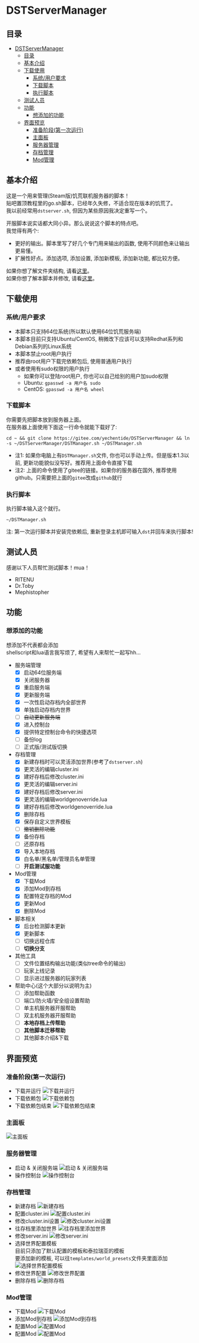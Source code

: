 # DSTServerManager

## 目录

- [DSTServerManager](#dstservermanager)
    - [目录](#目录)
    - [基本介绍](#基本介绍)
    - [下载使用](#下载使用)
        - [系统/用户要求](#系统用户要求)
        - [下载脚本](#下载脚本)
        - [执行脚本](#执行脚本)
    - [测试人员](#测试人员)
    - [功能](#功能)
        - [想添加的功能](#想添加的功能)
    - [界面预览](#界面预览)
        - [准备阶段(第一次运行)](#准备阶段第一次运行)
        - [主面板](#主面板)
        - [服务器管理](#服务器管理)
        - [存档管理](#存档管理)
        - [Mod管理](#mod管理)

## 基本介绍

这是一个用来管理(Steam版)饥荒联机服务器的脚本！  
贴吧置顶教程里的go.sh脚本，已经年久失修，不适合现在版本的饥荒了。  
我以前经常用`dstserver.sh`, 但因为某些原因我决定重写一个。  

开服脚本说实话都大同小异。那么说说这个脚本的特点吧。  
我觉得有两个:
- 更好的输出。脚本里写了好几个专门用来输出的函数, 使用不同颜色来让输出更易懂。
- 扩展性好点。添加选项, 添加设置, 添加新模板, 添加新功能, 都比较方便。

如果你想了解文件夹结构, 请看[这里](./docs/结构.md)。  
如果你想了解本脚本并修改, 请看[这里](./docs/脚本说明.md)。

## 下载使用

### 系统/用户要求

- 本脚本只支持64位系统(所以默认使用64位饥荒服务端)
- 本脚本目前只支持Ubuntu/CentOS, 稍微改下应该可以支持Redhat系列和Debian系列的Linux系统
- 本脚本禁止root用户执行
- 推荐由root用户下载完依赖包后, 使用普通用户执行
- 或者使用有sudo权限的用户执行
    - 如果你可以登陆root用户, 你也可以自己给别的用户加sudo权限
    - Ubuntu: `gpasswd -a 用户名 sudo`
    - CentOS: `gpasswd -a 用户名 wheel`

### 下载脚本

你需要先把脚本放到服务器上面。  
在服务器上面使用下面这一行命令就能下载好了:
```shell
cd ~ && git clone https://gitee.com/yechentide/DSTServerManager && ln -s ~/DSTServerManager/DSTManager.sh ~/DSTManager.sh
```
- 注1: 如果你电脑上有`DSTManager.sh`文件, 你也可以手动上传。但是版本1.3以前, 更新功能貌似没写好。推荐用上面命令直接下载
- 注2: 上面的命令使用了gitee的链接。如果你的服务器在国外, 推荐使用github。只需要把上面的`gitee`改成`github`就行

### 执行脚本

执行脚本输入这个就行。
```shell
~/DSTManager.sh
```
注: 第一次运行脚本并安装完依赖后, 重新登录主机即可输入`dst`并回车来执行脚本!

## 测试人员

感谢以下人员帮忙测试脚本！mua！  
- RITENU
- Dr.Toby
- Mephistopher

## 功能

### 想添加的功能

想添加不代表都会添加  
shellscript和lua语言我写烦了, 希望有人来帮忙一起写hh...
- 服务端管理
    - [x] 启动64位服务端
    - [x] 关闭服务器
    - [x] 重启服务端
    - [x] 更新服务端
    - [x] 一次性启动存档内全部世界
    - [x] 单独启动存档内世界
    - [ ] ~~自动更新服务端~~
    - [x] 进入控制台
    - [x] 提供特定控制台命令的快捷选项
    - [ ] 备份log
    - [ ] 正式版/测试版切换
- 存档管理
    - [x] 新建存档时可以灵活添加世界(参考了`dstserver.sh`)
    - [x] 更灵活的编辑cluster.ini
    - [x] 建好存档后修改cluster.ini
    - [x] 更灵活的编辑server.ini
    - [x] 建好存档后修改server.ini
    - [x] 更灵活的编辑worldgenoverride.lua
    - [x] 建好存档后修改worldgenoverride.lua
    - [x] 删除存档
    - [x] 保存自定义世界模板
    - [ ] ~~撤销删除功能~~
    - [x] 备份存档
    - [ ] 还原存档
    - [x] 导入本地存档
    - [x] 白名单/黑名单/管理员名单管理
    - [ ] **开启测试服功能**
- Mod管理
    - [x] 下载Mod
    - [x] 添加Mod到存档
    - [x] 配置特定存档的Mod
    - [x] 更新Mod
    - [x] 删除Mod
- 脚本相关
    - [x] 后台检测脚本更新
    - [x] 更新脚本
    - [ ] 切换远程仓库
    - [ ] **切换分支**
- 其他工具
    - [ ] 文件位置结构输出功能(类似tree命令的输出)
    - [ ] 玩家上线记录
    - [ ] 显示进过服务器的玩家列表
- 帮助中心(这个大部分以说明为主)
    - [ ] 添加帮助函数
    - [ ] 端口/防火墙/安全组设置帮助
    - [ ] 单主机服务器开服帮助
    - [ ] 双主机服务器开服帮助
    - [ ] **本地存档上传帮助**
    - [ ] **其他脚本迁移帮助**
    - [ ] 其他脚本介绍&下载

## 界面预览

### 准备阶段(第一次运行)

- 下载并运行
![下载并运行](./docs/images/prepare01.png)
- 下载依赖包
![下载依赖包](./docs/images/prepare02.png)
- 下载依赖包结束
![下载依赖包结束](./docs/images/prepare03.png)

### 主面板

![主面板](./docs/images/top.png)

### 服务器管理

- 启动 & 关闭服务端
![启动 & 关闭服务端](./docs/images/server01.png)
- 操作控制台
![操作控制台](./docs/images/server02.png)

### 存档管理

- 新建存档
![新建存档](./docs/images/cluster01.png)
- 配置cluster.ini
![配置cluster.ini](./docs/images/cluster02.png)
- 修改cluster.ini设置
![修改cluster.ini设置](./docs/images/cluster03.png)
- 往存档里添加世界
![往存档里添加世界](./docs/images/cluster04.png)
- 修改server.ini
![修改server.ini](./docs/images/cluster05.png)
- 选择世界配置模板  
    目前只添加了默认配置的模板和泰拉瑞亚的模板  
    要添加新的模板, 可以往`templates/world_presets`文件夹里面添加
![选择世界配置模板](./docs/images/cluster06.png)
- 修改世界配置
![修改世界配置](./docs/images/cluster07.png)
- 删除存档
![删除存档](./docs/images/cluster08.png)

### Mod管理

- 下载Mod
![下载Mod](./docs/images/mod01.png)
- 添加Mod到存档
![添加Mod到存档](./docs/images/mod02.png)
- 配置Mod
![配置Mod](./docs/images/mod03.png)
- 配置Mod
![配置Mod](./docs/images/mod04.png)
